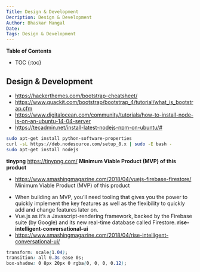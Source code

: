 ```yaml
---
Title: Design & Development
Decription: Design & Development
Author: Bhaskar Mangal
Date: 
Tags: Design & Development
---
```


**Table of Contents**
* TOC
{:toc}


## Design & Development
* https://hackerthemes.com/bootstrap-cheatsheet/
* https://www.quackit.com/bootstrap/bootstrap_4/tutorial/what_is_bootstrap.cfm
* https://www.digitalocean.com/community/tutorials/how-to-install-node-js-on-an-ubuntu-14-04-server
* https://tecadmin.net/install-latest-nodejs-npm-on-ubuntu/#
```bash
sudo apt-get install python-software-properties
curl -sL https://deb.nodesource.com/setup_8.x | sudo -E bash -
sudo apt-get install nodejs
```
**tinypng**
https://tinypng.com/
**Minimum Viable Product (MVP) of this product**
- https://www.smashingmagazine.com/2018/04/vuejs-firebase-firestore/
Minimum Viable Product (MVP) of this product
* When building an MVP, you’ll need tooling that gives you the power to quickly implement the key features as well as the flexibility to quickly add and change features later on.
*  Vue.js as it’s a Javascript-rendering framework, backed by the Firebase suite (by Google) and its new real-time database called Firestore.
**rise-intelligent-conversational-ui**
* https://www.smashingmagazine.com/2018/04/rise-intelligent-conversational-ui/
```css
transform: scale(1.04);
transition: all 0.3s ease 0s;
box-shadow: 0 8px 20px 0 rgba(0, 0, 0, 0.12);
```
##